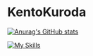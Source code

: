 # KentoKuroda

[![Anurag's GitHub stats](https://github-readme-stats.vercel.app/api?username=KurodaKento0505)](https://github.com/anuraghazra/github-readme-stats)

[![My Skills](https://skillicons.dev/icons?i=py,cs,c,js,latex,git,github,docker,anaconda,unity,figma)](https://skillicons.dev)
